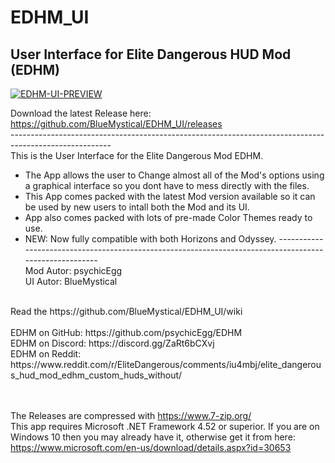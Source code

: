 # EDHM_UI
User Interface for Elite Dangerous HUD Mod (EDHM)
-------------------------------------------------------------------------------------------------------

<a href="#"><img src="https://i.ibb.co/sFdrZJn/EDHM-UI-PREVIEW.png" alt="EDHM-UI-PREVIEW" border="0"></a>

Download the latest Release here:  https://github.com/BlueMystical/EDHM_UI/releases<br>
-------------------------------------------------------------------------------------------------------<br>
This is the User Interface for the Elite Dangerous Mod EDHM.<br>
  * The App allows the user to Change almost all of the Mod's options using a graphical interface so you dont have to mess directly with the files.<br>
  * This App comes packed with the latest Mod version available so it can be used by new users to intall both the Mod and its UI.<br>
  * App also comes packed with lots of pre-made Color Themes ready to use.<br>
  * NEW:  Now fully compatible with both Horizons and Odyssey.
-------------------------------------------------------------------------------------------------------<br>
Mod Autor:        psychicEgg<br>
UI Autor:         BlueMystical<br>
<br>
Read the https://github.com/BlueMystical/EDHM_UI/wiki
<br><br>
EDHM on GitHub:   https://github.com/psychicEgg/EDHM<br>
EDHM on Discord:  https://discord.gg/ZaRt6bCXvj<br>
EDHM on Reddit:   https://www.reddit.com/r/EliteDangerous/comments/iu4mbj/elite_dangerous_hud_mod_edhm_custom_huds_without/
<br><br><br>

The Releases are compressed with https://www.7-zip.org/<br>
This app requires Microsoft .NET Framework 4.52 or superior. If you are on Windows 10 then you may already have it, otherwise get it from here: https://www.microsoft.com/en-us/download/details.aspx?id=30653<br>
